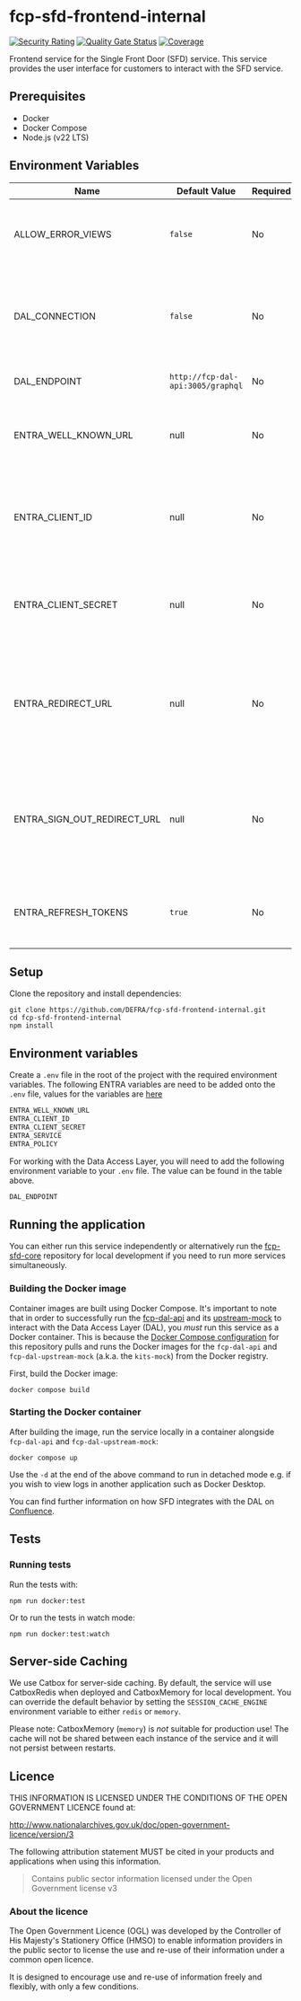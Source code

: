 # fcp-sfd-frontend-internal

[![Security Rating](https://sonarcloud.io/api/project_badges/measure?project=DEFRA_fcp-sfd-frontend-internal&metric=security_rating)](https://sonarcloud.io/summary/new_code?id=DEFRA_fcp-sfd-frontend-internal)
[![Quality Gate Status](https://sonarcloud.io/api/project_badges/measure?project=DEFRA_fcp-sfd-frontend-internal&metric=alert_status)](https://sonarcloud.io/summary/new_code?id=DEFRA_fcp-sfd-frontend-internal)
[![Coverage](https://sonarcloud.io/api/project_badges/measure?project=DEFRA_fcp-sfd-frontend-internal&metric=coverage)](https://sonarcloud.io/summary/new_code?id=DEFRA_fcp-sfd-frontend-internal)

Frontend service for the Single Front Door (SFD) service. This service provides the user interface for customers to interact with the SFD service.

## Prerequisites

- Docker
- Docker Compose
- Node.js (v22 LTS)

## Environment Variables

| Name | Default Value | Required | Description |
| --- | --- | --- | --- |
| ALLOW_ERROR_VIEWS | `false` | No | Enable error route views in local development to inspect error pages |
| DAL_CONNECTION | `false` | No | Get user data from C_DAL if set to true, else, get user data from local mock-data |
| DAL_ENDPOINT | `http://fcp-dal-api:3005/graphql`| No | Data access layer (DAL) endpoint |
| ENTRA_WELL_KNOWN_URL | null | No | The Entra well known URL - Readable endpoint for Entra |
| ENTRA_CLIENT_ID | null | No | The Entra client ID - Unique code for identifying fcp-sfd-frontend-internal |
| ENTRA_CLIENT_SECRET | null | No | The Entra client secret - client secret for fcp-sfd-frontend-internal |
| ENTRA_REDIRECT_URL | null | No | The Entra redirect URl - URL of the page to be redirected immediately after the user has successfully signed in |
| ENTRA_SIGN_OUT_REDIRECT_URL | null | No | The Entra sign out redirect URL - URL of the page to be redirected after the user has successfully signed out |
| ENTRA_REFRESH_TOKENS | `true` | No | Entra refresh tokens - Set to true to enable auto refresh of Entra tokens |

## Setup

Clone the repository and install dependencies:
```
git clone https://github.com/DEFRA/fcp-sfd-frontend-internal.git
cd fcp-sfd-frontend-internal
npm install
```

## Environment variables

Create a `.env` file in the root of the project with the required environment variables.
The following ENTRA variables are need to be added onto the `.env` file, values for the variables are [here](https://defra.sharepoint.com/teams/Team1974/FCP%20Front%20Door%20team/Forms/AllItems.aspx?id=%2Fteams%2FTeam1974%2FFCP%20Front%20Door%20team%2FTechnology%2FProtected%5FData&viewid=9296ac29%2D76a0%2D4373%2Db652%2Dd876b3b8e35f)
```bash
ENTRA_WELL_KNOWN_URL
ENTRA_CLIENT_ID
ENTRA_CLIENT_SECRET
ENTRA_SERVICE
ENTRA_POLICY
```

For working with the Data Access Layer, you will need to add the following environment variable to your `.env` file. The value can be found in the table above.
```bash
DAL_ENDPOINT
```

## Running the application

You can either run this service independently or alternatively run the [fcp-sfd-core](https://github.com/DEFRA/fcp-sfd-core) repository for local development if you need to run more services simultaneously.

### Building the Docker image

Container images are built using Docker Compose. It's important to note that in order to successfully run the [fcp-dal-api](https://github.com/defra/fcp-dal-api) and its [upstream-mock](https://github.com/defra/fcp-dal-upstream-mock) to interact with the Data Access Layer (DAL), you _must_ run this service as a Docker container. This is because the [Docker Compose configuration](./compose.yaml) for this repository pulls and runs the Docker images for the `fcp-dal-api` and `fcp-dal-upstream-mock` (a.k.a. the `kits-mock`) from the Docker registry.

First, build the Docker image:
```
docker compose build
```

### Starting the Docker container

After building the image, run the service locally in a container alongside `fcp-dal-api` and `fcp-dal-upstream-mock`:
```
docker compose up
```
Use the `-d` at the end of the above command to run in detached mode e.g. if you wish to view logs in another application such as Docker Desktop.

You can find further information on how SFD integrates with the DAL on [Confluence](https://eaflood.atlassian.net/wiki/spaces/SFD/pages/5712838853/Single+Front+Door+Integration+with+Data+Access+Layer).

## Tests

### Running tests

Run the tests with:

```
npm run docker:test
```
Or to run the tests in watch mode:
```
npm run docker:test:watch
```

## Server-side Caching

We use Catbox for server-side caching. By default, the service will use CatboxRedis when deployed and CatboxMemory for local development. You can override the default behavior by setting the `SESSION_CACHE_ENGINE` environment variable to either `redis` or `memory`.

Please note: CatboxMemory (`memory`) is _not_ suitable for production use! The cache will not be shared between each instance of the service and it will not persist between restarts.

## Licence

THIS INFORMATION IS LICENSED UNDER THE CONDITIONS OF THE OPEN GOVERNMENT LICENCE found at:

<http://www.nationalarchives.gov.uk/doc/open-government-licence/version/3>

The following attribution statement MUST be cited in your products and applications when using this information.

> Contains public sector information licensed under the Open Government license v3

### About the licence

The Open Government Licence (OGL) was developed by the Controller of His Majesty's Stationery Office (HMSO) to enable information providers in the public sector to license the use and re-use of their information under a common open licence.

It is designed to encourage use and re-use of information freely and flexibly, with only a few conditions.
